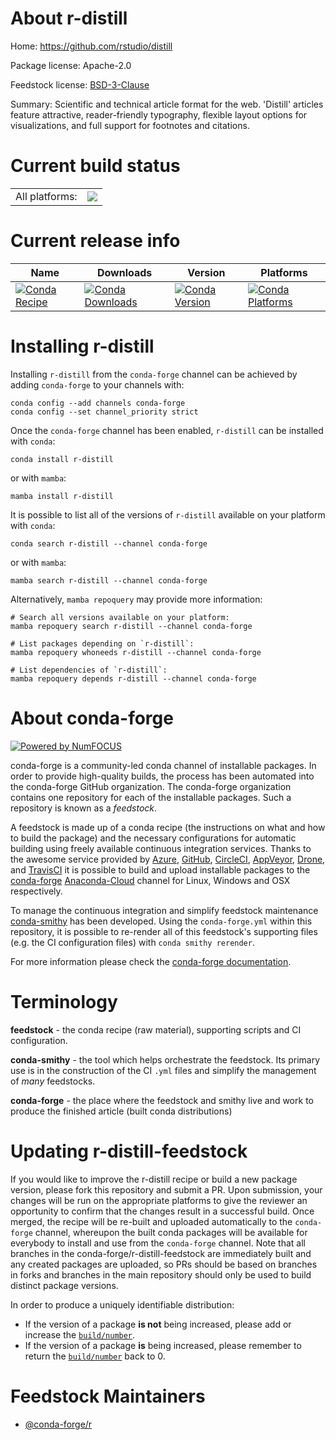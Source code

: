 About r-distill
===============

Home: https://github.com/rstudio/distill

Package license: Apache-2.0

Feedstock license: [BSD-3-Clause](https://github.com/conda-forge/r-distill-feedstock/blob/main/LICENSE.txt)

Summary: Scientific and technical article format for the web. 'Distill' articles feature attractive, reader-friendly typography, flexible layout options for visualizations, and full support for footnotes and citations.

Current build status
====================


<table><tr><td>All platforms:</td>
    <td>
      <a href="https://dev.azure.com/conda-forge/feedstock-builds/_build/latest?definitionId=10084&branchName=main">
        <img src="https://dev.azure.com/conda-forge/feedstock-builds/_apis/build/status/r-distill-feedstock?branchName=main">
      </a>
    </td>
  </tr>
</table>

Current release info
====================

| Name | Downloads | Version | Platforms |
| --- | --- | --- | --- |
| [![Conda Recipe](https://img.shields.io/badge/recipe-r--distill-green.svg)](https://anaconda.org/conda-forge/r-distill) | [![Conda Downloads](https://img.shields.io/conda/dn/conda-forge/r-distill.svg)](https://anaconda.org/conda-forge/r-distill) | [![Conda Version](https://img.shields.io/conda/vn/conda-forge/r-distill.svg)](https://anaconda.org/conda-forge/r-distill) | [![Conda Platforms](https://img.shields.io/conda/pn/conda-forge/r-distill.svg)](https://anaconda.org/conda-forge/r-distill) |

Installing r-distill
====================

Installing `r-distill` from the `conda-forge` channel can be achieved by adding `conda-forge` to your channels with:

```
conda config --add channels conda-forge
conda config --set channel_priority strict
```

Once the `conda-forge` channel has been enabled, `r-distill` can be installed with `conda`:

```
conda install r-distill
```

or with `mamba`:

```
mamba install r-distill
```

It is possible to list all of the versions of `r-distill` available on your platform with `conda`:

```
conda search r-distill --channel conda-forge
```

or with `mamba`:

```
mamba search r-distill --channel conda-forge
```

Alternatively, `mamba repoquery` may provide more information:

```
# Search all versions available on your platform:
mamba repoquery search r-distill --channel conda-forge

# List packages depending on `r-distill`:
mamba repoquery whoneeds r-distill --channel conda-forge

# List dependencies of `r-distill`:
mamba repoquery depends r-distill --channel conda-forge
```


About conda-forge
=================

[![Powered by
NumFOCUS](https://img.shields.io/badge/powered%20by-NumFOCUS-orange.svg?style=flat&colorA=E1523D&colorB=007D8A)](https://numfocus.org)

conda-forge is a community-led conda channel of installable packages.
In order to provide high-quality builds, the process has been automated into the
conda-forge GitHub organization. The conda-forge organization contains one repository
for each of the installable packages. Such a repository is known as a *feedstock*.

A feedstock is made up of a conda recipe (the instructions on what and how to build
the package) and the necessary configurations for automatic building using freely
available continuous integration services. Thanks to the awesome service provided by
[Azure](https://azure.microsoft.com/en-us/services/devops/), [GitHub](https://github.com/),
[CircleCI](https://circleci.com/), [AppVeyor](https://www.appveyor.com/),
[Drone](https://cloud.drone.io/welcome), and [TravisCI](https://travis-ci.com/)
it is possible to build and upload installable packages to the
[conda-forge](https://anaconda.org/conda-forge) [Anaconda-Cloud](https://anaconda.org/)
channel for Linux, Windows and OSX respectively.

To manage the continuous integration and simplify feedstock maintenance
[conda-smithy](https://github.com/conda-forge/conda-smithy) has been developed.
Using the ``conda-forge.yml`` within this repository, it is possible to re-render all of
this feedstock's supporting files (e.g. the CI configuration files) with ``conda smithy rerender``.

For more information please check the [conda-forge documentation](https://conda-forge.org/docs/).

Terminology
===========

**feedstock** - the conda recipe (raw material), supporting scripts and CI configuration.

**conda-smithy** - the tool which helps orchestrate the feedstock.
                   Its primary use is in the construction of the CI ``.yml`` files
                   and simplify the management of *many* feedstocks.

**conda-forge** - the place where the feedstock and smithy live and work to
                  produce the finished article (built conda distributions)


Updating r-distill-feedstock
============================

If you would like to improve the r-distill recipe or build a new
package version, please fork this repository and submit a PR. Upon submission,
your changes will be run on the appropriate platforms to give the reviewer an
opportunity to confirm that the changes result in a successful build. Once
merged, the recipe will be re-built and uploaded automatically to the
`conda-forge` channel, whereupon the built conda packages will be available for
everybody to install and use from the `conda-forge` channel.
Note that all branches in the conda-forge/r-distill-feedstock are
immediately built and any created packages are uploaded, so PRs should be based
on branches in forks and branches in the main repository should only be used to
build distinct package versions.

In order to produce a uniquely identifiable distribution:
 * If the version of a package **is not** being increased, please add or increase
   the [``build/number``](https://docs.conda.io/projects/conda-build/en/latest/resources/define-metadata.html#build-number-and-string).
 * If the version of a package **is** being increased, please remember to return
   the [``build/number``](https://docs.conda.io/projects/conda-build/en/latest/resources/define-metadata.html#build-number-and-string)
   back to 0.

Feedstock Maintainers
=====================

* [@conda-forge/r](https://github.com/conda-forge/r/)

